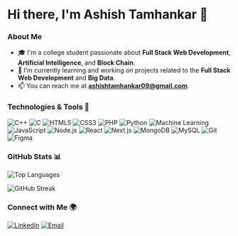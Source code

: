 # Hi there, I'm Ashish Tamhankar 👋

### About Me
- 🎓 I'm a college student passionate about **Full Stack Web Development**, **Artificial Intelligence**, and **Block Chain**.
- 🌱 I’m currently learning and working on projects related to the **Full Stack Web Development** and **Big Data**.
- 📫 You can reach me at **ashishtamhankar09@gmail.com**.


### Technologies & Tools 🔧
![C++](https://img.shields.io/badge/-C++-00599C?style=flat&logo=c%2B%2B&logoColor=white)
![C](https://img.shields.io/badge/-C-A8B9CC?style=flat&logo=c&logoColor=white)
![HTML5](https://img.shields.io/badge/-HTML5-E34F26?style=flat&logo=html5&logoColor=white)
![CSS3](https://img.shields.io/badge/-CSS3-1572B6?style=flat&logo=css3&logoColor=white)
![PHP](https://img.shields.io/badge/-PHP-777BB4?style=flat&logo=php&logoColor=white)
![Python](https://img.shields.io/badge/-Python-3776AB?style=flat&logo=python&logoColor=white)
![Machine Learning](https://img.shields.io/badge/-Machine%20Learning-FF6F00?style=flat)
![JavaScript](https://img.shields.io/badge/-JavaScript-F7DF1E?style=flat&logo=javascript&logoColor=black)
![Node.js](https://img.shields.io/badge/-Node.js-339933?style=flat&logo=node.js&logoColor=white)
![React](https://img.shields.io/badge/-React-61DAFB?style=flat&logo=react&logoColor=black)
![Next.js](https://img.shields.io/badge/-Next.js-000000?style=flat&logo=next.js&logoColor=white)
![MongoDB](https://img.shields.io/badge/-MongoDB-47A248?style=flat&logo=mongodb&logoColor=white)
![MySQL](https://img.shields.io/badge/-MySQL-4479A1?style=flat&logo=mysql&logoColor=white)
![Git](https://img.shields.io/badge/-Git-F05032?style=flat&logo=git&logoColor=white)
![Figma](https://img.shields.io/badge/-Figma-F24E1E?style=flat&logo=figma&logoColor=white)

### GitHub Stats 📊

![Top Languages](https://github-readme-stats.vercel.app/api/top-langs/?username=sheeeeesha&layout=compact&theme=radical)

![GitHub Streak](https://github-readme-streak-stats.herokuapp.com/?user=sheeeeesha&theme=radical)


### Connect with Me 🌍
[![LinkedIn](https://img.shields.io/badge/-LinkedIn-blue?style=flat&logo=LinkedIn&logoColor=white)](https://www.linkedin.com/in/ashish-tamhankar-2b5aba21a/)
[![Email](https://img.shields.io/badge/-Email-D14836?style=flat&logo=gmail&logoColor=white)](mailto:ashishtamhankar09@gmail.com)


